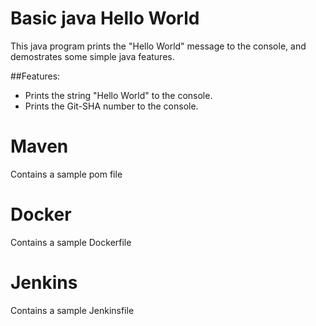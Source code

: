 # Basic java Hello World 

This java program prints the "Hello World" message to the console, and demostrates some simple java features.

##Features:
- Prints the string "Hello World" to the console.
- Prints the Git-SHA number to the console.

# Maven

Contains a sample pom file

# Docker

Contains a sample Dockerfile

# Jenkins

Contains a sample Jenkinsfile
